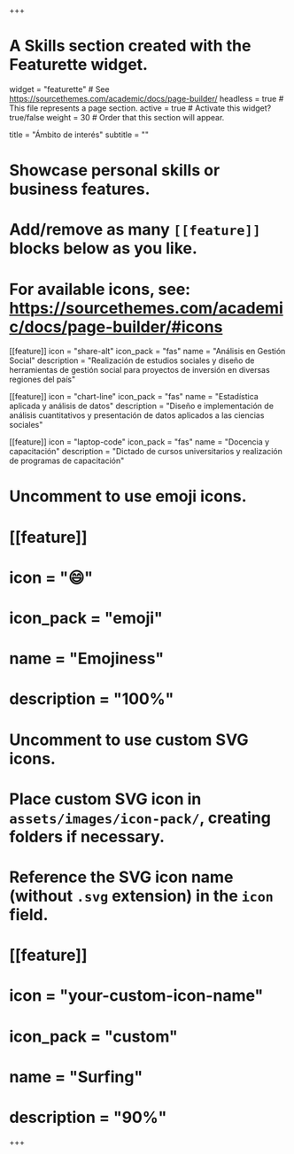 +++
# A Skills section created with the Featurette widget.
widget = "featurette"  # See https://sourcethemes.com/academic/docs/page-builder/
headless = true  # This file represents a page section.
active = true  # Activate this widget? true/false
weight = 30  # Order that this section will appear.

title = "Ámbito de interés"
subtitle = ""

# Showcase personal skills or business features.
# 
# Add/remove as many `[[feature]]` blocks below as you like.
# 
# For available icons, see: https://sourcethemes.com/academic/docs/page-builder/#icons

[[feature]]
  icon = "share-alt"
  icon_pack = "fas"
  name = "Análisis en Gestión Social"
  description = "Realización de estudios sociales y diseño de herramientas de gestión social para proyectos de inversión en diversas regiones del país"
  
[[feature]]
  icon = "chart-line"
  icon_pack = "fas"
  name = "Estadística aplicada y análisis de datos"
  description = "Diseño e implementación de análisis cuantitativos y presentación de datos aplicados a las ciencias sociales"  
  
[[feature]]
  icon = "laptop-code"
  icon_pack = "fas"
  name = "Docencia y capacitación"
  description = "Dictado de cursos universitarios y realización de programas de capacitación"

# Uncomment to use emoji icons.
# [[feature]]
#  icon = ":smile:"
#  icon_pack = "emoji"
#  name = "Emojiness"
#  description = "100%"  

# Uncomment to use custom SVG icons.
# Place custom SVG icon in `assets/images/icon-pack/`, creating folders if necessary.
# Reference the SVG icon name (without `.svg` extension) in the `icon` field.
# [[feature]]
#  icon = "your-custom-icon-name"
#  icon_pack = "custom"
#  name = "Surfing"
#  description = "90%"

+++
